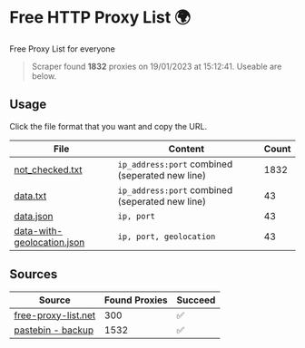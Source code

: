
# Free HTTP Proxy List 🌍

Free Proxy List for everyone
> Scraper found **1832** proxies on 19/01/2023 at 15:12:41. Useable are below.

## Usage

Click the file format that you want and copy the URL.


|File|Content|Count|
|----|-------|-----|
|[not_checked.txt](https://raw.githubusercontent.com/yemixzy/proxy-list/main/proxy-list/not_checked.txt)|`ip_address:port` combined (seperated new line)|1832|
|[data.txt](https://raw.githubusercontent.com/yemixzy/proxy-list/main/proxy-list/data.txt)|`ip_address:port` combined (seperated new line)|43|
|[data.json](https://raw.githubusercontent.com/yemixzy/proxy-list/main/proxy-list/data.json)|`ip, port`|43|
|[data-with-geolocation.json](https://raw.githubusercontent.com/yemixzy/proxy-list/main/proxy-list/data-with-geolocation.json)|`ip, port, geolocation`|43|

## Sources

|Source|Found Proxies|Succeed|
|------|-------------|-------|
|[free-proxy-list.net](https://free-proxy-list.net)|300|✅|
|[pastebin - backup](https://pastebin.com/raw/GmrK9gQv)|1532|✅|


